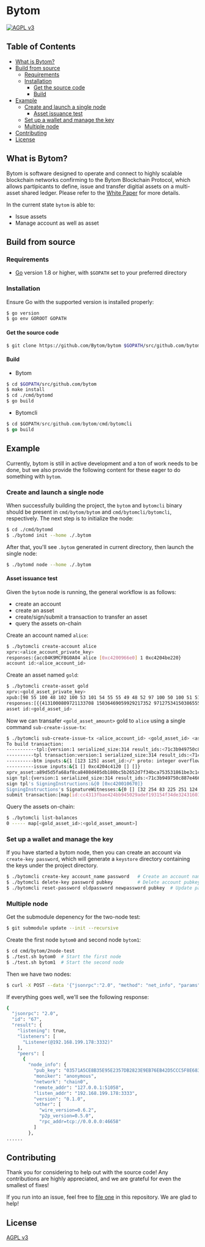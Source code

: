 Bytom
=====

[![AGPL v3](https://img.shields.io/badge/license-AGPL%20v3-brightgreen.svg)](./LICENSE)

## Table of Contents
<!-- vim-markdown-toc GFM -->

* [What is Bytom?](#what-is-bytom)
* [Build from source](#build-from-source)
  * [Requirements](#requirements)
  * [Installation](#installation)
    * [Get the source code](#get-the-source-code)
    * [Build](#build)
* [Example](#example)
  * [Create and launch a single node](#create-and-launch-a-single-node)
    * [Asset issuance test](#asset-issuance-test)
  * [Set up a wallet and manage the key](#set-up-a-wallet-and-manage-the-key)
  * [Multiple node](#multiple-node)
* [Contributing](#contributing)
* [License](#license)

<!-- vim-markdown-toc -->

## What is Bytom?

Bytom is software designed to operate and connect to highly scalable blockchain networks confirming to the Bytom Blockchain Protocol, which allows partipicants to define, issue and transfer digitial assets on a multi-asset shared ledger. Please refer to the [White Paper](https://github.com/Bytom/wiki/blob/master/White-Paper/%E6%AF%94%E5%8E%9F%E9%93%BE%E6%8A%80%E6%9C%AF%E7%99%BD%E7%9A%AE%E4%B9%A6-%E8%8B%B1%E6%96%87%E7%89%88.md) for more details.

In the current state `bytom` is able to:

- Issue assets
- Manage account as well as asset

## Build from source

### Requirements

- [Go](https://golang.org/doc/install) version 1.8 or higher, with `$GOPATH` set to your preferred directory

### Installation

Ensure Go with the supported version is installed properly:

```bash
$ go version
$ go env GOROOT GOPATH
```

#### Get the source code

``` bash
$ git clone https://github.com/Bytom/bytom $GOPATH/src/github.com/bytom
```

#### Build

- Bytom

``` bash
$ cd $GOPATH/src/github.com/bytom
$ make install
$ cd ./cmd/bytomd
$ go build
```

- Bytomcli

```go
$ cd $GOPATH/src/github.com/bytom/cmd/bytomcli
$ go build
```

## Example

Currently, bytom is still in active development and a ton of work needs to be done, but we also provide the following content for these eager to do something with `bytom`.

### Create and launch a single node

When successfully building the project, the `bytom` and `bytomcli` binary should be present in `cmd/bytom/bytom` and `cmd/bytomcli/bytomcli`, respectively. The next step is to initialize the node:

```bash
$ cd ./cmd/bytomd
$ ./bytomd init --home ./.bytom
```

After that, you'll see `.bytom` generated in current directory, then launch the single node:

``` bash
$ ./bytomd node --home ./.bytom
```

#### Asset issuance test

Given the `bytom` node is running, the general workflow is as follows:

- create an account
- create an asset
- create/sign/submit a transaction to transfer an asset
- query the assets on-chain

Create an account named `alice`:

```bash
$ ./bytomcli create-account alice
xprv:<alice_account_private_key>
responses:{acc04K9MCFBG0A04 alice [0xc4200966e0] 1 0xc4204be220}
account id:<alice_account_id>
```

Create an asset named `gold`:

```bash
$ ./bytomcli create-asset gold
xprv:<gold_asset_private_key>
xpub:[98 55 100 48 102 100 53 101 54 55 55 49 48 52 97 100 50 100 51 51 98 49 56 98 98 100 55 55 50 51 98 53 102 51 101 97 56 55 49 52 48 53 57 54 50 56 55 48 49 97 50 99 97 100 101 51 51 102 100 100 97 53 56 51 49 54 97 50 57 54 101 49 102 100 48 102 53 57 99 55 50 49 53 98 50 54 55 102 50 52 102 52 54 50 48 101 51 48 102 55 99 51 50 56 49 102 97 52 99 55 97 53 102 50 57 97 100 53 51 100 56 100 55 56 50 50 98 98]
responses:[{{4131000809721133708 15036469059929217352 9712753415038655527 16992088508821480533} gold [118 107 170 32 152 106 231 249 212 15 215 121 94 191 102 23 231 61 38 211 121 176 221 199 48 173 145 207 243 201 82 0 215 2 72 243 81 81 173 105 108 0 192] [0xc420020850] 1 0xc4204c1960 0xc4204c1980 true}]
asset id:<gold_asset_id>
```

Now we can transafer `<gold_asset_amount>` gold to `alice` using a single command `sub-create-issue-tx`:

```bash
$ ./bytomcli sub-create-issue-tx <alice_account_id> <gold_asset_id> <asset_private_key> <gold_asset_amount>
To build transaction:
-----------tpl:{version:1 serialized_size:314 result_ids:<71c3b949750c887e466422007cdd1a6a9f3449e3bacd43307e361e84d76fe37b> data:<130994550772:/* unknown wire type 7 */ 1642:/* unknown wire type 7 */ 10:17681930801800169409 159728:7652 9:4897805654558278394 9:/* unexpected EOF */ >min_time_ms:1506587706078 max_time_ms:1506588006078  [0xc4204c9060 0xc4204c91e0] true false}
----------tpl transaction:version:1 serialized_size:314 result_ids:<71c3b949750c887e466422007cdd1a6a9f3449e3bacd43307e361e84d76fe37b> data:<130994550772:/* unknown wire type 7 */ 1642:/* unknown wire type 7 */ 10:17681930801800169409 159728:7652 9:4897805654558278394 9:/* unexpected EOF */ >min_time_ms:1506587706078 max_time_ms:1506588006078 
----------btm inputs:&{1 [123 125] asset_id:</* proto: integer overflow */ >amount:1470000000000000000  [] []}
----------issue inputs:&{1 [] 0xc4204c4120 [] []}
xprv_asset:a89d5d5fa68af8ca8408d405db180bc5b2652d7f34bca753531861be3c1cbb6216a296e1fd0f59c7215b267f24f4620e30f7c3281fa4c7a5f29ad53d8d7822bb
sign tpl:{version:1 serialized_size:314 result_ids:<71c3b949750c887e466422007cdd1a6a9f3449e3bacd43307e361e84d76fe37b> data:<130994550772:/* unknown wire type 7 */ 1642:/* unknown wire type 7 */ 10:17681930801800169409 159728:7652 9:4897805654558278394 9:/* unexpected EOF */ >min_time_ms:1506587706078 max_time_ms:1506588006078  [0xc4204c9060 0xc4204c91e0] true false}
sign tpl's SigningInstructions:&{0 [0xc420010670]}
SigningInstructions's SignatureWitnesses:&{0 [] [32 254 83 225 251 124 27 13 126 32 0 93 132 151 197 166 125 64 222 168 154 133 219 122 187 130 169 176 160 166 8 49 145 174 135] []}
submit transaction:[map[id:cc4313fbae424bb945029adef193154f34de324316036e510bcc751d0013ccb7]]
```

Query the assets on-chain:
```bash
$ ./bytomcli list-balances
0 ----- map[<gold_asset_id>:<gold_asset_amount>]
```

### Set up a wallet and manage the key

If you have started a bytom node, then you can create an account via `create-key password`, which will generate a `keystore` directory containing the keys under the project directory.

```bash
$ ./bytomcli create-key account_name password   # Create an account named account_name using password
$ ./bytomcli delete-key password pubkey         # Delete account pubkey
$ ./bytomcli reset-password oldpassword newpassword pubkey  # Update password
```

### Multiple node

Get the submodule depenency for the two-node test:

```bash
$ git submodule update --init --recursive
```

Create the first node `bytom0` and second node `bytom1`:

```bash
$ cd cmd/bytom/2node-test
$ ./test.sh bytom0  # Start the first node
$ ./test.sh bytom1  # Start the second node
```

Then we have two nodes:

```bash
$ curl -X POST --data '{"jsonrpc":"2.0", "method": "net_info", "params":[], "id":"67"}' http://127.0.0.1:46657
```

If everything goes well, we'll see the following response:

```bash
{
  "jsonrpc": "2.0",
  "id": "67",
  "result": {
    "listening": true,
    "listeners": [
      "Listener(@192.168.199.178:3332)"
    ],
    "peers": [
      {
        "node_info": {
          "pub_key": "03571A5CE8B35E95E2357DB2823E9EB76EB42D5CCC5F8E68315388832878C011",
          "moniker": "anonymous",
          "network": "chain0",
          "remote_addr": "127.0.0.1:51058",
          "listen_addr": "192.168.199.178:3333",
          "version": "0.1.0",
          "other": [
            "wire_version=0.6.2",
            "p2p_version=0.5.0",
            "rpc_addr=tcp://0.0.0.0:46658"
          ]
        },
......
```

## Contributing

Thank you for considering to help out with the source code! Any contributions are highly appreciated, and we are grateful for even the smallest of fixes!

If you run into an issue, feel free to [file one](https://github.com/Bytom/bytom/issues/) in this repository. We are glad to help!

## License

[AGPL v3](./LICENSE)
